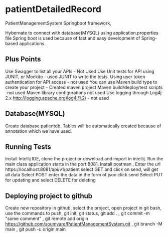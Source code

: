 # patientDetailedRecord

PatientManagementSystem Springboot framework, 

Hybernate to connect with database(MYSQL) using application.properties file 
Spring boot is used because of fast and easy development of Spring-based applications. 

Plus Points 
------------
Use Swagger to list all your APIs - Not Used 
Use Unit tests for API using JUNIT, or Mockito - used JUNIT to write the tests. 
Using user token authentication for API access - not used 
You can use Maven build type to create your project - Created maven project 
Maven build/deploy/test scripts -not used 
Maven library configurations not used 
Use logging through Log4j 2.x http://logging.apache.org/log4j/1.2/ - not used

Database(MYSQL)
----------------
Create database patientdb. 
Tables will be automatically created because of annotation which we have used.

Running Tests
--------------
Install Intellij IDE, 
clone the project or download and import in intellij. 
Run the main class application starts in the port 8081. 
Install postman , 
Enter the url https://localhost:8081/api/v1/patient select GET and click on send, will get all data 
Select POST enter the data in the form of json click send 
Select PUT for updating and 
select DELETE for deleting

Deploying project to github
----------------------------
Create new repository in github,
select the project, 
open project in git bash, 
use the commands to push, 
git init, 
git status, 
git add . , 
git commit -m "some comment" ,
git remote add origin https://github.com/soumyare/PatientManagementSystem.git , 
git branch -M main ,
git push -u origin main
